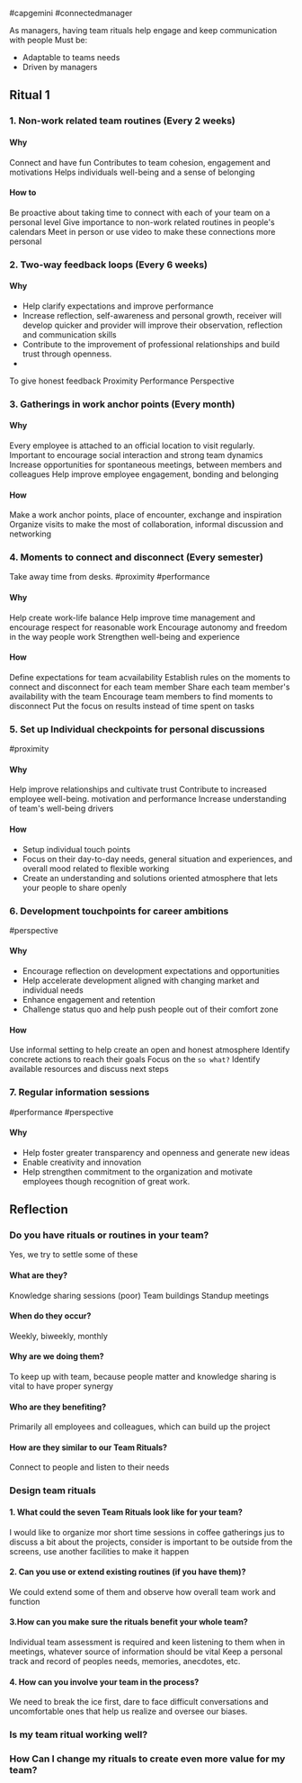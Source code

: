 #capgemini #connectedmanager

As managers, having team rituals help engage and keep communication with people
Must be:
* Adaptable  to teams needs
* Driven by managers
## Ritual 1
### 1. Non-work related team routines (Every 2 weeks)
#### Why 
Connect and have fun
Contributes to team cohesion, engagement and motivations
Helps individuals well-being and a sense of belonging
#### How to
Be proactive about taking time to connect with each of your team on a personal level
Give importance to non-work related routines in people's calendars
Meet in person or use video to make these connections more personal


### 2. Two-way feedback loops (Every 6 weeks)
#### Why
* Help clarify expectations and improve performance
* Increase reflection, self-awareness and personal growth, receiver will develop quicker and provider will improve their observation, reflection and communication skills
* Contribute to the improvement of professional relationships and build trust through openness.
* 

To give honest feedback
Proximity
Performance
Perspective

### 3. Gatherings in work anchor points (Every month)

#### Why
Every employee is attached to an official location to visit regularly. 
Important to encourage social interaction and strong team dynamics
Increase opportunities for spontaneous meetings, between members and colleagues
Help improve employee engagement, bonding and belonging
#### How
Make a work anchor points, place of encounter, exchange and inspiration
Organize visits to make the most of collaboration, informal discussion and networking


### 4. Moments to connect and disconnect (Every semester)
Take away time from desks.
#proximity #performance

#### Why
Help create work-life balance
Help improve time management and encourage respect for reasonable work
Encourage autonomy and freedom in the way people work
Strengthen well-being and experience

#### How
Define expectations for team acvailability
Establish rules on the moments to connect and disconnect for each team member
Share each team member's availability with the team
Encourage team members to find moments to disconnect
Put the focus on results instead of time spent on tasks

### 5. Set up Individual checkpoints for personal discussions
#proximity 
#### Why
Help improve relationships and cultivate trust
Contribute to increased employee well-being. motivation and performance
Increase understanding of team's well-being drivers

#### How
* Setup individual touch points
* Focus on their day-to-day needs, general situation and experiences, and overall mood related to flexible working
* Create an understanding and solutions oriented atmosphere that lets your people to share openly


### 6. Development touchpoints for career ambitions
#perspective
#### Why
* Encourage reflection  on development expectations and opportunities
* Help accelerate development aligned with changing market and individual needs
* Enhance engagement and retention
* Challenge status quo and help push people out of their comfort zone

#### How
Use informal setting to help create an open and honest atmosphere
Identify concrete actions to reach their goals
Focus on the `so what?` Identify available resources and discuss next steps

### 7. Regular information sessions
#performance #perspective 

#### Why
* Help foster greater transparency and openness and generate new ideas
* Enable creativity and innovation
* Help strengthen commitment to the organization and motivate employees though recognition of great work.


## Reflection
### Do you have rituals or routines in your team?
Yes, we try to settle some of these

#### What are they?
Knowledge sharing sessions (poor)
Team buildings
Standup meetings

#### When do they occur?
Weekly, biweekly, monthly

#### Why are we doing them?
To keep up with team, because people matter and knowledge sharing is vital to have proper synergy

#### Who are they benefiting?
Primarily all employees and colleagues, which can build up the project

 #### How are they similar to our Team Rituals?
 Connect to people and listen to their needs

### Design team rituals
#### 1. What could the seven Team Rituals look like for your team?
I would like to organize mor short time sessions in coffee gatherings jus to discuss a bit about the projects, consider is important to be outside from the screens, use another facilities to make it happen
#### 2. Can you use or extend existing routines (if you have them)?
We could extend some of them and observe how overall team work and function
#### 3.How can you make sure the rituals benefit your whole team?
Individual team assessment is required and keen listening to them when in meetings, whatever source of information should be vital
Keep a personal track and record of peoples needs, memories, anecdotes, etc.
#### 4. How can you involve your team in the process?
We need to break the ice first, dare to face difficult conversations and uncomfortable ones that help us realize and oversee our biases.


### Is my team ritual working well?
### How Can I change my rituals to create even more value for my team?

    